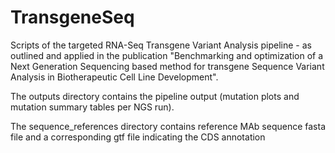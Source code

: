 # TransgeneSeq
Scripts of the targeted RNA-Seq Transgene Variant Analysis pipeline - as outlined and applied in the publication "Benchmarking and optimization of a Next Generation Sequencing based method for transgene Sequence Variant Analysis in Biotherapeutic Cell Line Development".

The outputs directory contains the pipeline output (mutation plots and mutation summary tables per NGS run).

The sequence_references directory contains reference MAb sequence fasta file and a corresponding gtf file indicating the CDS annotation
